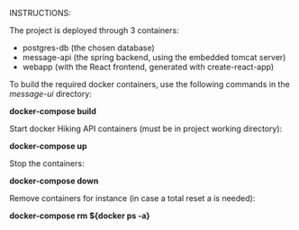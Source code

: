 INSTRUCTIONS:

The project is deployed through 3 containers:

- postgres-db (the chosen database)
- message-api (the spring backend, using the embedded tomcat server)
- webapp (with the React frontend, generated with create-react-app)

To build the required docker containers, use the following commands in the _message-ui_ directory:

**docker-compose build**

Start docker Hiking API containers (must be in project working directory):

**docker-compose up**

Stop the containers:

**docker-compose down**

Remove containers for instance (in case a total reset a is needed):

**docker-compose rm ${docker ps -a}**

